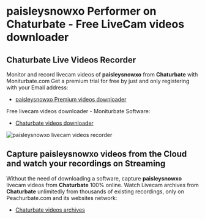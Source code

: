 # paisleysnowxo Performer on Chaturbate - Free LiveCam videos downloader

## Chaturbate Live Videos Recorder

Monitor and record livecam videos of **paisleysnowxo** from **Chaturbate** with Moniturbate.com
Get a premium trial for free by just and only registering with your Email address:
* [paisleysnowxo Premium videos downloader](https://moniturbate.com/request-demo-licence-key.html)

Free livecam videos downloader - Moniturbate Software:
* [Chaturbate videos downloader](https://moniturbate.com/moniturbate-download-software.html)

![paisleysnowxo livecam videos recorder](https://peachurnet.com/templates/moniturbate-software.png)


## Capture paisleysnowxo videos from the Cloud and watch your recordings on Streaming

Without the need of downloading a software, capture **paisleysnowxo** livecam videos from **Chaturbate** 100% online.
Watch Livecam archives from **Chaturbate** unlimitedly from thousands of existing recordings, only on Peachurbate.com and its websites network:
* [Chaturbate videos archives](https://peachurnet.com/)